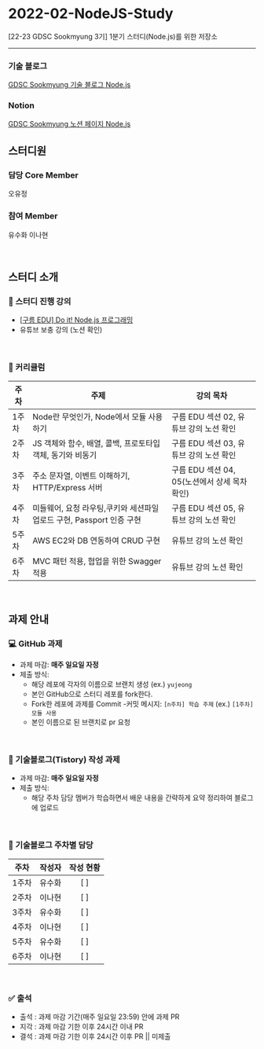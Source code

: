 # 2022-02-NodeJS-Study
[22-23 GDSC Sookmyung 3기] 1분기 스터디(Node.js)를 위한 저장소

<hr/>

### 기술 블로그  
[GDSC Sookmyung 기술 블로그 Node.js](https://dsc-sookmyung.tistory.com/category/Group%20Study%20%282022-2023%29/Node.js)  

### Notion  
[GDSC Sookmyung 노션 페이지 Node.js](https://picayune-soapwort-995.notion.site/1-Node-js-a3228569452a4059b2ccab9336d44110)

## 스터디원<br/>

### 담당 Core Member
오유정 

### 참여 Member
유수화 이나현 <br/>

<br/>

## 스터디 소개

### 📖 스터디 진행 강의 
- [[구름 EDU] Do it! Node.js 프로그래밍](https://edu.goorm.io/lecture/12534/%EC%A0%80%EC%9E%90-%EC%A7%81%EA%B0%95-do-it-node-js-%ED%94%84%EB%A1%9C%EA%B7%B8%EB%9E%98%EB%B0%8D)
- 유튜브 보충 강의 (노션 확인)

<br/>

### 📆 커리큘럼

|주차|주제|강의 목차|
|-----|----|----|
|1주차|Node란 무엇인가, Node에서 모듈 사용하기|구름 EDU 섹션 02, 유튜브 강의 노션 확인|
|2주차|JS 객체와 함수, 배열, 콜백, 프로토타입 객체, 동기와 비동기|구름 EDU 섹션 03, 유튜브 강의 노션 확인|
|3주차|주소 문자열, 이벤트 이해하기, HTTP/Express 서버|구름 EDU 섹션 04, 05(노션에서 상세 목차 확인)|
|4주차|미들웨어, 요청 라우팅,쿠키와 세션파일 업로드 구현, Passport 인증 구현|구름 EDU 섹션 05, 유튜브 강의 노션 확인|
|5주차|AWS EC2와 DB 연동하여 CRUD 구현|유튜브 강의 노션 확인|
|6주차|MVC 패턴 적용, 협업을 위한 Swagger 적용|유튜브 강의 노션 확인|

<br/>

## 과제 안내

### 💻 GitHub 과제
- 과제 마감: **매주 일요일 자정**
- 제출 방식: 
    - 해당 레포에 각자의 이름으로 브랜치 생성 (ex.) ```yujeong```
    - 본인 GitHub으로 스터디 레포를 fork한다.
    - Fork한 레포에 과제를 Commit
        -커밋 메시지: ```[n주차] 학습 주제``` (ex.) ```[1주차] 모듈 사용```
    - 본인 이름으로 된 브랜치로 pr 요청

<br/>   

### 📝 기술블로그(Tistory) 작성 과제
- 과제 마감: **매주 일요일 자정**
- 제출 방식: 
    -  해당 주차 담당 멤버가 학습하면서 배운 내용을 간략하게 요약 정리하여 블로그에 업로드

<br/>

### 👀 기술블로그 주차별 담당

| 주차 | 작성자 | 작성 현황 |
|:----------:|:----------:|:----------:|
| 1주차 | 유수화 | [ ] | 
| 2주차 | 이나현 | [ ] | 
| 3주차 | 유수화 | [ ] | 
| 4주차 | 이나현 | [ ] | 
| 5주차 | 유수화 | [ ] | 
| 6주차 | 이나현 | [ ] | 

<br/>

### ✅ 출석
- 출석 : 과제 마감 기간(매주 일요일 23:59) 안에 과제 PR
- 지각 : 과제 마감 기한 이후 24시간 이내 PR
- 결석 : 과제 마감 기한 이후 24시간 이후 PR || 미제출
